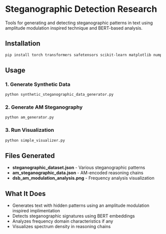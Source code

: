 # Steganographic Detection Research

Tools for generating and detecting steganographic patterns in text using amplitude modulation inspired technique and BERT-based analysis.

## Installation

```bash
pip install torch transformers safetensors scikit-learn matplotlib numpy scipy seaborn pillow
```

## Usage

### 1. Generate Synthetic Data
```bash
python synthetic_steganographic_data_generator.py
```

### 2. Generate AM Steganography
```bash
python am_generator.py
```

### 3. Run Visualization
```bash
python simple_visualizer.py
```

## Files Generated

- **steganographic_dataset.json** - Various steganographic patterns
- **am_steganographic_data.json** - AM-encoded reasoning chains  
- **dsb_am_modulation_analysis.png** - Frequency analysis visualization

## What It Does

- Generates text with hidden patterns using an amplitude modulation inspired implimentation
- Detects steganographic signatures using BERT embeddings
- Analyzes frequency domain characteristics if any
- Visualizes spectrum density in reasoning chains

